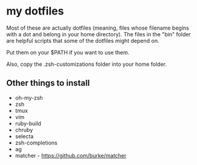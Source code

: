 # my dotfiles

Most of these are actually dotfiles (meaning, files whose filename begins with
a dot and belong in your home directory). The files in the "bin" folder are
helpful scripts that some of the dotfiles might depend on.

Put them on your $PATH if you want to use them.

Also, copy the .zsh-customizations folder into your home folder.

## Other things to install

* oh-my-zsh
* zsh
* tmux
* vim
* ruby-build
* chruby
* selecta
* zsh-completions
* ag
* matcher - https://github.com/burke/matcher
